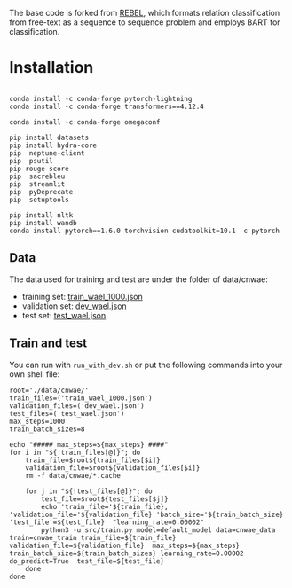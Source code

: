 The base code is forked from [REBEL](https://github.com/Babelscape/rebel.git), which formats relation classification from free-text as a sequence to sequence problem and employs BART for classification. 


# Installation
```conda

conda install -c conda-forge pytorch-lightning
conda install -c conda-forge transformers==4.12.4

conda install -c conda-forge omegaconf

pip install datasets
pip install hydra-core
pip  neptune-client
pip  psutil
pip rouge-score
pip  sacrebleu
pip  streamlit
pip  pyDeprecate
pip  setuptools

pip install nltk
pip install wandb
conda install pytorch==1.6.0 torchvision cudatoolkit=10.1 -c pytorch
```

## Data 
The data used for training and test are under the folder of data/cnwae:
* training set: [train_wael_1000.json](data/cnwae/train_wael_1000.json)
* validation set: [dev_wael.json](data/cnwae/dev_wael.json)
* test set:  [test_wael.json](data/cnwae/test_wael.json)

## Train and test

You can run with `run_with_dev.sh` or put the following commands into your own shell file:

```
root='./data/cnwae/'
train_files=('train_wael_1000.json')
validation_files=('dev_wael.json')
test_files=('test_wael.json')
max_steps=1000
train_batch_sizes=8

echo "##### max_steps=${max_steps} ####"
for i in "${!train_files[@]}"; do
    train_file=$root${train_files[$i]}
    validation_file=$root${validation_files[$i]}
    rm -f data/cnwae/*.cache

    for j in "${!test_files[@]}"; do
        test_file=$root${test_files[$j]}
        echo 'train_file='${train_file}, 'validation_file='${validation_file} 'batch_size='${train_batch_size} 'test_file'=${test_file}  "learning_rate=0.00002"
        python3 -u src/train.py model=default_model data=cnwae_data train=cnwae_train train_file=${train_file} validation_file=${validation_file}  max_steps=${max_steps} train_batch_size=${train_batch_sizes} learning_rate=0.00002 do_predict=True  test_file=${test_file}
    done
done
```
